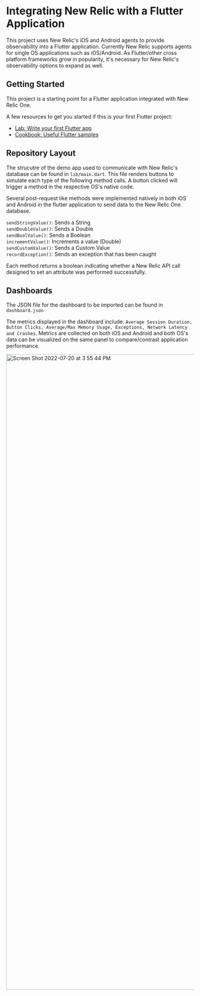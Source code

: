 # Integrating New Relic with a Flutter Application

This project uses New Relic's iOS and Android agents to provide observability into a Flutter application. Currently New Relic supports agents for single OS applications such as iOS/Android. As Flutter/other cross platform frameworks grow in popularity, it's necessary for New Relic's observability options to expand as well. 

## Getting Started

This project is a starting point for a Flutter application integrated with New Relic One.

A few resources to get you started if this is your first Flutter project:

- [Lab: Write your first Flutter app](https://docs.flutter.dev/get-started/codelab)
- [Cookbook: Useful Flutter samples](https://docs.flutter.dev/cookbook)

## Repository Layout
The strucutre of the demo app used to communicate with New Relic's database can be found in ```lib/main.dart```. This file renders buttons to simulate each type of the following method calls. A button clicked will trigger a method in the respective OS's native code.

Several post-request like methods were implemented natively in both iOS and Android in the flutter application to send data to the New Relic One database.


  ```sendStringValue()```: Sends a String\
  ```sendDoubleValue()```: Sends a Double\
  ```sendBoolValue()```: Sends a Boolean\
  ```incrementValue()```: Increments a value (Double)\
  ```sendCustomValue()```: Sends a Custom Value\
  ```recordException()```: Sends an exception that has been caught

Each method returns a boolean indicating whether a New Relic API call designed to set an attribute was performed successfully. 

## Dashboards
The JSON file for the dashboard to be imported can be found in ```dashboard.json```

The metrics displayed in the dashboard include: ```Average Session Duration, Button Clicks, Average/Max Memory Usage, Exceptions, Network Latency and Crashes```. 
Metrics are collected on both iOS and Android and both OS's data can be visualized on the same panel to compare/contrast application performance. 

<img width="1705" alt="Screen Shot 2022-07-20 at 3 55 44 PM" src="https://source.datanerd.us/storage/user/3757/files/32db453b-f116-4611-8412-bd3ea070948c">

